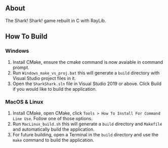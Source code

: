 ## About
The Shark! Shark! game rebuilt in C with RayLib.

## How To Build
### Windows
1. Install CMake, ensure the cmake command is now avaiable in command prompt.
2. Run `Windows_make_vs_proj.bat` this will generate a `build` directory with Visual Studio project files in it.
3. Open the `SharkShark.sln` file in Visual Studio 2019 or above. Click Build if you would like to build the application.

### MacOS & Linux
1. Install CMake, open CMake, click `Tools > How To Install For Command Line Use`. Follow one of those options.
2. Run `MacLinux_build.sh` this will generate a `build` directory and `Makefile` and automatically build the application.
3. For future building, open a Terminal in the `build` directory and use the `make` command to build the application.